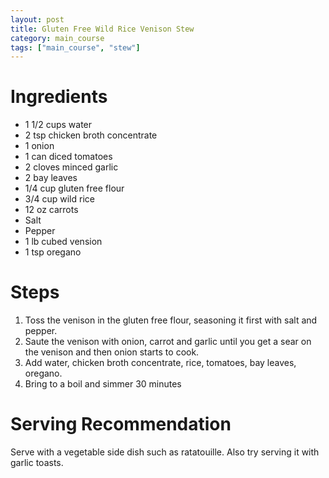 ```yaml
---
layout: post
title: Gluten Free Wild Rice Venison Stew
category: main_course
tags: ["main_course", "stew"]
---
```


# Ingredients

* 1 1/2 cups water
* 2 tsp chicken broth concentrate
* 1 onion
* 1 can diced tomatoes
* 2 cloves minced garlic
* 2 bay leaves
* 1/4 cup gluten free flour
* 3/4 cup wild rice
* 12 oz carrots
* Salt 
* Pepper
* 1 lb cubed vension
* 1 tsp oregano

# Steps

1.  Toss the venison in the gluten free flour, seasoning it first with salt and pepper.
2.  Saute the venison with onion, carrot and garlic until you get a sear on the venison and then onion starts to cook.
3.  Add water, chicken broth concentrate, rice, tomatoes, bay leaves, oregano.
4.  Bring to a boil and simmer 30 minutes

# Serving Recommendation

Serve with a vegetable side dish such as ratatouille.  Also try serving it with garlic toasts.